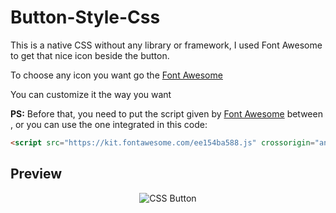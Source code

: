 # Button-Style-Css

This is a native CSS without any library or framework, I used Font Awesome to get that nice icon beside the button.

To choose any icon you want go the [Font Awesome](https://fontawesome.com/icons?d=gallery)

You can customize it the way you want

**PS:** Before that, you need to put the script given by [Font Awesome](https://fontawesome.com/start) between <head> </head>, or you can use the one integrated in this code:



```html
<script src="https://kit.fontawesome.com/ee154ba588.js" crossorigin="anonymous"></script>
```

## Preview
<div align="center">
<img src="http://4.bp.blogspot.com/-Kl-oKk-8L50/X440xHAvjII/AAAAAAAACjk/eIVnUnDwm7sBzxxh5ceiicRTQUfwSr88QCK4BGAYYCw/s1600/resume.png" alt="CSS Button" />
</div>
